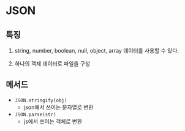 # JSON

## 특징

1. string, number, boolean, null, object, array 데이터를 사용할 수 있다.

2. 하나의 객체 데이터로 파일을 구성

## 메서드

- `JSON.stringify(obj)`
  - json에서 쓰이는 문자열로 변환
- `JSON.parse(str)`
  - js에서 쓰이는 객체로 변환
